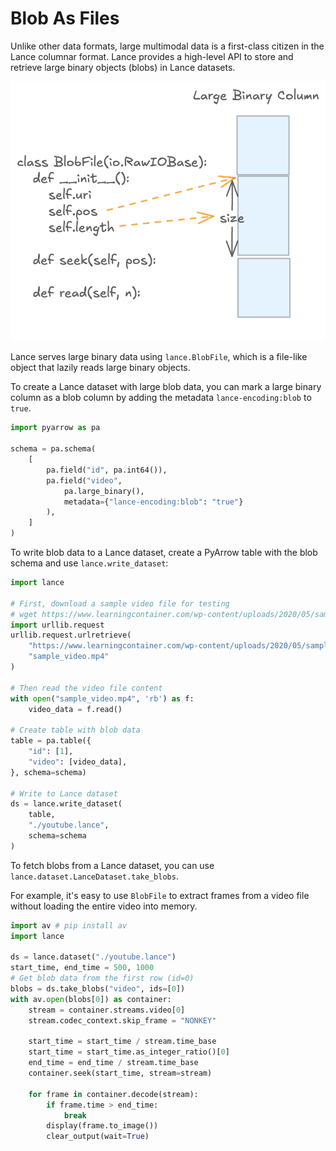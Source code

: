 # Blob As Files

Unlike other data formats, large multimodal data is a first-class citizen in the Lance columnar format.
Lance provides a high-level API to store and retrieve large binary objects (blobs) in Lance datasets.

![Blob](../images/blob.png)

Lance serves large binary data using `lance.BlobFile`, which
is a file-like object that lazily reads large binary objects.

To create a Lance dataset with large blob data, you can mark a large binary column as a blob column by
adding the metadata `lance-encoding:blob` to `true`.

```python
import pyarrow as pa

schema = pa.schema(
    [
        pa.field("id", pa.int64()),
        pa.field("video",
            pa.large_binary(),
            metadata={"lance-encoding:blob": "true"}
        ),
    ]
)
```

To write blob data to a Lance dataset, create a PyArrow table with the blob schema and use `lance.write_dataset`:

```python
import lance

# First, download a sample video file for testing
# wget https://www.learningcontainer.com/wp-content/uploads/2020/05/sample-mp4-file.mp4
import urllib.request
urllib.request.urlretrieve(
    "https://www.learningcontainer.com/wp-content/uploads/2020/05/sample-mp4-file.mp4",
    "sample_video.mp4"
)

# Then read the video file content
with open("sample_video.mp4", 'rb') as f:
    video_data = f.read()

# Create table with blob data
table = pa.table({
    "id": [1],
    "video": [video_data],
}, schema=schema)

# Write to Lance dataset
ds = lance.write_dataset(
    table,
    "./youtube.lance",
    schema=schema
)
```

To fetch blobs from a Lance dataset, you can use `lance.dataset.LanceDataset.take_blobs`.

For example, it's easy to use `BlobFile` to extract frames from a video file without
loading the entire video into memory.

```python
import av # pip install av
import lance

ds = lance.dataset("./youtube.lance")
start_time, end_time = 500, 1000
# Get blob data from the first row (id=0)
blobs = ds.take_blobs("video", ids=[0])
with av.open(blobs[0]) as container:
    stream = container.streams.video[0]
    stream.codec_context.skip_frame = "NONKEY"

    start_time = start_time / stream.time_base
    start_time = start_time.as_integer_ratio()[0]
    end_time = end_time / stream.time_base
    container.seek(start_time, stream=stream)

    for frame in container.decode(stream):
        if frame.time > end_time:
            break
        display(frame.to_image())
        clear_output(wait=True) 
```